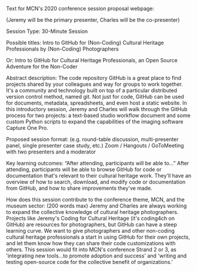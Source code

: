 Text for MCN's 2020 conference session proposal webpage:

(Jeremy will be the primary presenter, Charles will be the co-presenter)

Session Type: 30-Minute Session

Possible titles: Intro to GitHub for (Non-Coding) Cultural Heritage Professionals by (Non-Coding) Photographers

Or: Intro to GitHub for Cultural Heritage Professionals, an Open Source Adventure for the Non-Coder

Abstract description: The code repository GitHub is a great place to find projects shared by your colleagues and way for groups to work together. It's a community and technology built on top of a particular distributed version control method, named git. Not just for code, GitHub can be used for documents, metadata, spreadsheets, and even host a static website. In this introductory session, Jeremy and Charles will walk through the GitHub process for two projects: a text-based studio workflow document and some custom Python scripts to expand the capabilities of the imaging software Capture One Pro.

Proposed session format: (e.g. round-table discussion, multi-presenter panel, single presenter case study, etc.) Zoom / Hangouts / GoToMeeting with two presenters and a moderator

Key learning outcomes: “After attending, participants will be able to…” After attending, participants will be able to browse GitHub for code or documentation that's relevant to their cultural heritage work. They'll have an overview of how to search, download, and modify code or documentation from GitHub, and how to share improvements they've made.

How does this session contribute to the conference theme, MCN, and the museum sector: (200 words max) Jeremy and Charles are always working to expand the collective knowledge of cultural heritage photographers. Projects like Jeremy's Coding for Cultural Heritage (it's coding4ch on GitHub) are resources for photographers, but GitHub can have a steep learning curve. We want to give photographers and other non-coding cultural heritage professionals a start in using GitHub for their own projects, and let them know how they can share their code customizations with others. This session would fit into MCN's conference Strand 2 or 3, as 'integrating new tools...to promote adoption and success' and 'writing and testing open-source code for the collective benefit of organizations.'
